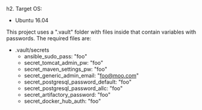 h2. Target OS:
- Ubuntu 16.04

This project uses a ".vault" folder with files inside that contain variables with passwords.  The required files are:

- .vault/secrets
  * ansible_sudo_pass: "foo"
  * secret_tomcat_admin_pw: "foo"
  * secret_maven_settings_pw: "foo"
  * secret_generic_admin_email: "foo@moo.com"
  * secret_postgresql_password_default: "foo"
  * secret_postgresql_password_allc: "foo"
  * secret_artifactory_password: "foo"
  * secret_docker_hub_auth: "foo"
